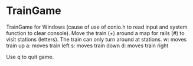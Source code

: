# TrainGame

TrainGame for Windows (cause of use of conio.h to read input and system function to clear console).
Move the train (+) around a map for rails (#) to visit stations (letters). The train can only turn around at stations.
w: moves train up
a: moves train left
s: moves train down
d: moves train right

Use q to quit game.